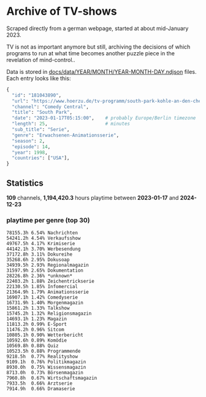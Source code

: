# Archive of TV-shows

Scraped directly from a german webpage, started at about mid-January 2023.

TV is not as important anymore but still, archiving the decisions of which programs to run at what time
becomes another puzzle piece in the revelation of mind-control.. 

Data is stored in [docs/data/YEAR/MONTH/YEAR-MONTH-DAY.ndjson](docs/data/) files. 
Each entry looks like this:

```python
{
  "id": "181043890", 
  "url": "https://www.hoerzu.de/tv-programm/south-park-kohle-an-den-chefkoch/bid_181043890/", 
  "channel": "Comedy Central", 
  "title": "South Park", 
  "date": "2023-01-17T05:15:00",    # probably Europe/Berlin timezone 
  "length": 25,                     # minutes 
  "sub_title": "Serie", 
  "genre": "Erwachsenen-Animationsserie", 
  "season": 2, 
  "episode": 14, 
  "year": 1998, 
  "countries": ["USA"],
}
```

## Statistics

**109** channels, **1,194,420.3** hours playtime between **2023-01-17** and **2024-12-23**


### playtime per genre (top 30)

    78155.3h 6.54% Nachrichten
    54241.2h 4.54% Verkaufsshow
    49767.5h 4.17% Krimiserie
    44142.1h 3.70% Werbesendung
    37172.8h 3.11% Dokureihe
    35268.6h 2.95% Dokusoap
    34939.5h 2.93% Regionalmagazin
    31597.9h 2.65% Dokumentation
    28226.8h 2.36% *unknown*
    22403.2h 1.88% Zeichentrickserie
    22130.5h 1.85% Infomercial
    21364.9h 1.79% Animationsserie
    16907.1h 1.42% Comedyserie
    16731.9h 1.40% Morgenmagazin
    15861.2h 1.33% Talkshow
    15745.2h 1.32% Religionsmagazin
    14693.1h 1.23% Magazin
    11813.2h 0.99% E-Sport
    11476.2h 0.96% Sitcom
    10805.1h 0.90% Wetterbericht
    10592.6h 0.89% Komödie
    10569.8h 0.88% Quiz
    10523.5h 0.88% Programmende
    9218.5h  0.77% Realityshow
    9109.1h  0.76% Politikmagazin
    8930.0h  0.75% Wissensmagazin
    8713.0h  0.73% Börsenmagazin
    7960.8h  0.67% Wirtschaftsmagazin
    7933.5h  0.66% Arztserie
    7914.9h  0.66% Dramaserie
